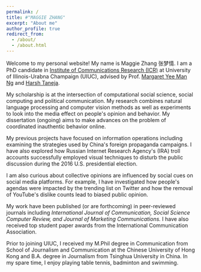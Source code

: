 ```yaml
---
permalink: /
title: #"MAGGIE ZHANG"
excerpt: "About me"
author_profile: true
redirect_from: 
  - /about/
  - /about.html
---
```


Welcome to my personal website! My name is Maggie Zhang 张梦情. I am a PhD candidate in [Institute of Communications Research (ICR)](https://media.illinois.edu/icr) at University of Illinois-Urabna Champaign (UIUC), advised by Prof. [Margaret Yee Man Ng](https://media.illinois.edu/journalism/ng-margaret-yee-man) and [Harsh Taneja](https://media.illinois.edu/advertising/taneja-harsh).  


My scholarship is at the intersection of computational social science, social computing and political communication. My research combines natural language processing and computer vision methods as well as experiments to look into the media effect on people's opinion and behavior. My dissertation (ongoing) aims to make advances on the problem of coordinated inauthentic behavior online.  

My previous projects have focused on information operations including examining the strategies used by China's foreign propaganda campaigns. I have also explored how Russian Internet Research Agency's (IRA) troll accounts successfully employed visual techniques to disturb the public discussion during the 2016 U.S. presidential election. 

I am also curious about collective opinions are influenced by social cues on social media platforms. For example, I have investigated how people's agendas were impacted by the trending list on Twitter and how the removal of YouTube's dislike counts lead to biased public opinion.

My work have been published (or are forthcoming) in peer-reviewed journals including _International Journal of Communication, Social Science Computer Review, and Journal of Marketing Communications._ I have also received top student paper awards from the International Communication Association. 

Prior to joining UIUC, I received my M.Phil degree in Communication from School of Journalism and Communication at the Chinese University of Hong Kong and B.A. degree in Journalism from Tsinghua University in China. In my spare time, I enjoy playing table tennis, badminton and swimming. 
